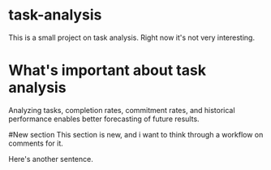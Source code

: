 # task-analysis
This is a small project on task analysis.  Right now it's not very interesting.  

# What's important about task analysis
Analyzing tasks, completion rates, commitment rates, and historical performance enables better forecasting of future results.  

#New section
This section is new, and i want to think through a workflow on comments for it.  

Here's another sentence.  
